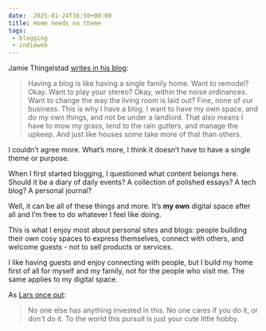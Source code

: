 ```yaml
---
date:  2025-01-24T16:50+00:00
title: Home needs no theme
tags:
 - blogging
 - indieweb
---
```


Jamie Thingelstad [writes in his blog](https://www.thingelstad.com/2025/01/12/if-i-was-born-and.html):

> Having a blog is like having a single family home. Want to remodel? Okay. Want to play your stereo? Okay, within the noise ordinances. Want to change the way the living room is laid out? Fine, none of our business. This is why I have a blog. I want to have my own space, and do my own things, and not be under a landlord. That also means I have to mow my grass, tend to the rain gutters, and manage the upkeep. And just like houses some take more of that than others.

I couldn’t agree more. What’s more, I think it doesn’t have to have a single theme or purpose.

When I first started blogging, I questioned what content belongs here.
Should it be a diary of daily events? A collection of polished essays? A tech blog? A personal journal?

Well, it can be all of these things and more. It’s **my own** digital space after all and I’m free to do whatever I feel like doing.

This is what I enjoy most about personal sites and blogs: people building their own cosy spaces to express themselves, connect with others, and welcome guests - not to sell products or services.

I like having guests and enjoy connecting with people, but I build my home first of all for myself and my family, not for the people who visit me.
The same applies to my digital space.

As [Lars once put](https://lars-christian.com/posts/2024-07-22-re-do-people-irl-know-you-have-a-blog/):

> No one else has anything invested in this. No one cares if you do it, or don't do it. To the world this pursuit is just your cute little hobby.
